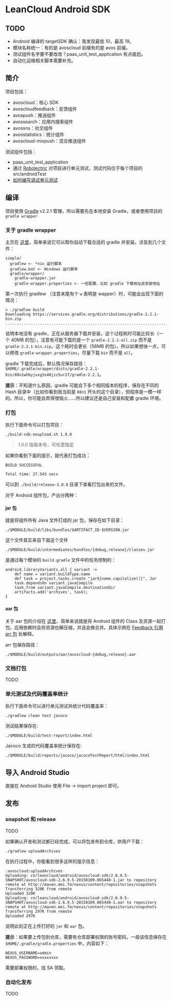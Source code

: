 # LeanCloud Android SDK

## TODO
* Android 编译的 targetSDK 确认：我发现最低 10，最高 19。
* 模块名称统一：有的是 avoscloud 前缀有的是 avos 前缀。
* 测试组件名字要不要改改？paas_unit_test_application 有点尴尬。
* 自动化运维相关脚本需要补充。

## 简介
项目包括：

* avoscloud：核心 SDK
* avoscloudfeedback：反馈组件
* avospush：推送组件
* avossearch：应用内搜索组件
* avossns：社交组件
* avosstatistics：统计组件
* avoscloud-mixpush：混合推送组件

测试组件包括：

* paas_unit_test_application
* 通过 [Robolectric](http://robolectric.org/) 对项目进行单元测试，测试代码位于每个项目的 src/androidTest
* [如何编写调试单元测试](https://github.com/leancloud/android-sdk/wiki/%E5%A6%82%E4%BD%95%E7%BC%96%E5%86%99%E8%B0%83%E8%AF%95%E5%8D%95%E5%85%83%E6%B5%8B%E8%AF%95)

## 编译

项目使用 [Gradle](http://www.gradle.org/) v2.2.1 管理，所以需要先在本地安装 Gradle，或者使用项目的 `gradle wrapper`

### 关于 gradle wrapper

主页在 [这里](http://www.gradle.org/docs/current/userguide/gradle_wrapper.html)，简单来说它可以帮你自动下载合适的 gradle 并安装。涉及到几个文件：

```
simple/
  gradlew <- *nix 运行脚本
  gradlew.bat <- Windows 运行脚本
  gradle/wrapper/
    gradle-wrapper.jar
    gradle-wrapper.properties <- 一些配置，比如 gradle 下载地址及安装地址
```

第一次执行 gradlew （注意末尾有个 `w` 表明是 wapper）时，可能会出现下面的情况：

```
> ./gradlew build
Downloading https://services.gradle.org/distributions/gradle-2.2.1-bin.zip
.............................................................................
```

说明本地没有 gradle，正在从服务器下载并安装，这个过程耗时可能比较长（一个 40MB 的包），注意有可能下载的是一个 `gradle-2.2.1-all.zip` 而不是 `gradle-2.2.1-bin.zip`，这个耗时会更长（56MB 的包）。所以如果想快一点，可以修改 `gradle-wrapper.properties`，尽量下载 `bin` 而不是 `all`。

gradle 下载完成后，默认情况保存路径：`$HOME/.gradle/wrapper/dists/gradle-2.2.1-bin/88n1whbyjvxg3s40jzz5ur27/gradle-2.2.1`。

**提示**：不知道什么原因，gradle 可能会下多个相同版本的程序，保存在不同的 Hash 目录中（比如你看到我当前是 `88n1` 开头的这个目录），但程序是一模一样的。所以，你可能会弄得很恼火……所以建议还是自己安装和配置 gradle 环境。

### 打包

执行下面命令可以打包项目：

```
./build-sdk-noupload.sh 1.0.0
```
> 1.0.0 指版本号，可任意指定

如果你看到下面的提示，就代表打包成功：

```
BUILD SUCCESSFUL

Total time: 27.543 secs
```

可以到 `./build/release-1.0.0` 目录下查看打包出来的文件。

对于 Android 组件包，产出分两种：

#### jar 包

就是将组件所有 Java 文件打成的 jar 包，保存在如下目录：

```
./$MODULE/build/libs/bundles/$ARTIFACT_ID-$VERSION.jar
```
这个文件其实来自下面这个文件

```
./$MODULE/build/intermediates/bundles/{debug,release}/classes.jar
```

是通过每个模块的 `build.gradle` 文件中的任务控制的：

```
android.libraryVariants.all { variant ->
    def name = variant.buildType.name
    def task = project.tasks.create "jar${name.capitalize()}", Jar
    task.dependsOn variant.javaCompile
    task.from variant.javaCompile.destinationDir
    artifacts.add('archives', task);
}
```

#### aar 包

关于 aar 包的介绍在 [这里](http://tools.android.com/tech-docs/new-build-system/aar-format)，简单来说就是将 Android 组件的 Class 及资源一起打包，应用依赖时会将资源也解压缩，并且会做合并。具体示例在 [Feedback 引用 arr 包](#) 处解释。

arr 包保存路径：

```
./$MODULE/build/outputs/aar/avoscloud-{debug,release}.aar
```

### 文档打包

TODO

### 单元测试及代码覆盖率统计
执行下面命令可以进行单元测试并统计代码覆盖率：

```
./gradlew clean test jacoco
```
测试结果保存在:

```
./$MODULE/build/test-report/index.html
```
Jacoco 生成的代码覆盖率统计保存在:

```
./$MODULE/build/reports/jacoco/jacocoTestReport/html/index.html
```

## 导入 Android Studio

直接在 Android Studio 使用 File -> import project 即可。

## 发布

### snapshot 和 release

TODO

如果确认开发和测试都已经完成，可以将包发布到仓库，供用户下载：

```
./gradlew uploadArchives
```
在执行过程中，你能看到很多这样的提示信息：

```
:avoscloud:uploadArchives
Uploading: cn/leancloud/android/avoscloud-sdk/2.6.9.5-SNAPSHOT/avoscloud-sdk-2.6.9.5-20150109.065448-1.jar to repository remote at http://maven.mei.fm/nexus/content/repositories/snapshots
Transferring 320K from remote
Uploaded 320K
Uploading: cn/leancloud/android/avoscloud-sdk/2.6.9.5-SNAPSHOT/avoscloud-sdk-2.6.9.5-20150109.065448-1.aar to repository remote at http://maven.mei.fm/nexus/content/repositories/snapshots
Transferring 297K from remote
Uploaded 297K
```
说明此刻正在上传打好的 `jar` 和 `aar` 包。

**提示**：如果要上传包到仓库，需要有仓库部署权限的账号密码，一般该信息保存在 `$HOME/.gradle/gradle.properties` 中，内容如下：

```
NEXUS_USERNAME=admin
NEXUS_PASSWORD=xxxxxxxx
```

需要部署权限的，找 SA 领取。

### 自动化发布
TODO

